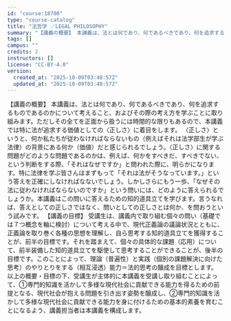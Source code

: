 ```yaml
---
id: "course:18700"
type: "course-catalog"
title: "法哲学 ／LEGAL PHILOSOPHY"
summary: "【講義の概要】 本講義は、法とは何であり、何であるべきであり、何を追求するものであるのかについて考えること、およびその際の考え方を学ぶことに取り組みます。ただしその全てを正面から扱うには時間的な限りもあるので、本講義では特に法が追求する価値…"
tags: []
campus: ""
credits: 2
instructors: []
license: "CC-BY-4.0"
version:
  created_at: "2025-10-09T03:48:57Z"
  updated_at: "2025-10-09T03:48:57Z"
---
```

【講義の概要】 本講義は、法とは何であり、何であるべきであり、何を追求するものであるのかについて考えること、およびその際の考え方を学ぶことに取り組みます。ただしその全てを正面から扱うには時間的な限りもあるので、本講義では特に法が追求する価値としての〈正しさ〉に着目をします。 〈正しさ〉というと、何か私たちが従わなければならないもの（例えばそれは法学部生が学ぶ法律）の背景にある何か（価値）だと感じられるでしょう。〈正しさ〉に関する問題がどのような問題であるのかは、例えば、何かをすべきだ、すべきでない、という判断をする際、「それはなぜですか」と問われた際に、明らかになります。特に法律を学ぶ皆さんはまずもって「それは法がそうなっています。」という答えを正確にしなければなないでしょう。しかしさらにもう一歩、「なぜその法に従わなければならないのですか」という問いには、どのように答えられるでしょうか。本講義はこの問いに答えるための知的道具立てを学びます。言うなれば、答えとしての正しさではなく、問いとしての正しさとは何か、を問おうという試みです。 【講義の目標】 受講生は、講義内で取り組む個々の問い（基礎では７つ概念を軸に検討）について考える中で、現代正義論の議論状況とともに、正義論を取り巻く各種の思想を理解し、自ら思考する知的道具立てを獲得することが、前半の目標です。それを踏まえて、個々の具体的な課題（応用）について、前半装備した知的道具立てを駆使して思考することができることが、後半の目標です。このことによって、理論（普遍性）と実践（個別の課題解決に向けた思考）のやりとりをする（相互浸透）能力＝法的思考の醸成を目標とします。 以上の概要・目標の下、受講生が主体的に本講義を受講し取り組むことによって、①専門的知識を活かして多様な現代社会に貢献できる能力を得るための前提となる、現代社会が抱える問題を引き出す姿勢を醸成し、②専門的知識を活かして多様な現代社会に貢献できる能力を身に付けるための基本的素養を育むことになるよう、講義担当者は本講義を構成します。

